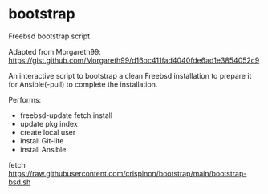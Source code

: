 # bootstrap
Freebsd bootstrap script.

Adapted from Morgareth99:
https://gist.github.com/Morgareth99/d16bc411fad4040fde6ad1e3854052c9

An interactive script to bootstrap a clean Freebsd installation
to prepare it for Ansible(-pull) to complete the installation.

Performs:
  - freebsd-update fetch install
  - update pkg index
  - create local user
  - install Git-lite
  - install Ansible

fetch https://raw.githubusercontent.com/crispinon/bootstrap/main/bootstrap-bsd.sh
